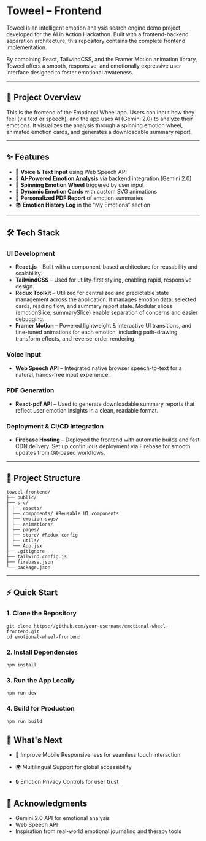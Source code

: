 # Toweel – Frontend

Toweel is an intelligent emotion analysis search engine demo project developed for the AI in Action Hackathon. Built with a frontend-backend separation architecture, this repository contains the complete frontend implementation.

By combining React, TailwindCSS, and the Framer Motion animation library, Toweel offers a smooth, responsive, and emotionally expressive user interface designed to foster emotional awareness.

---

## 🚀 Project Overview

This is the frontend of the Emotional Wheel app. Users can input how they feel (via text or speech), and the app uses AI (Gemini 2.0) to analyze their emotions. It visualizes the analysis through a spinning emotion wheel, animated emotion cards, and generates a downloadable summary report.

---

## ✨ Features

- 🎤 **Voice & Text Input** using Web Speech API
- 🧠 **AI-Powered Emotion Analysis** via backend integration (Gemini 2.0)
- 🎡 **Spinning Emotion Wheel** triggered by user input
- 🎴 **Dynamic Emotion Cards** with custom SVG animations
- 📄 **Personalized PDF Report** of emotion summaries
- 📚 **Emotion History Log** in the “My Emotions” section

---

## 🛠️ Tech Stack

### UI Development
- **React.js** – Built with a component-based architecture for reusability and scalability.
- **TailwindCSS** – Used for utility-first styling, enabling rapid, responsive design.
- **Redux Toolkit** – Utilized for centralized and predictable state management across the application. It manages emotion data, selected cards, reading flow, and summary report state. Modular slices (emotionSlice, summarySlice) enable separation of concerns and easier debugging.
- **Framer Motion** – Powered lightweight & interactive UI transitions, and fine-tuned animations for each emotion, including path-drawing, transform effects, and reverse-order rendering.

### Voice Input
- **Web Speech API** – Integrated native browser speech-to-text for a natural, hands-free input experience.

### PDF Generation
- **React-pdf API** – Used to generate downloadable summary reports that reflect user emotion insights in a clean, readable format.

### Deployment & CI/CD Integration
- **Firebase Hosting** – Deployed the frontend with automatic builds and fast CDN delivery. Set up continuous deployment via Firebase for smooth updates from Git-based workflows.


---

## 📁 Project Structure
```
toweel-frontend/
├── public/
├── src/
│ ├── assets/
│ ├── components/ #Reusable UI components
│ ├── emotion-svgs/
│ ├── animations/
│ ├── pages/
│ ├── store/ #Redux config
│ ├── utils/
│ └── App.jsx
├── .gitignore
├── tailwind.config.js
├── firebase.json
└── package.json
```

---

## ⚡ Quick Start

### 1. Clone the Repository

```
git clone https://github.com/your-username/emotional-wheel-frontend.git
cd emotional-wheel-frontend
```

### 2. Install Dependencies
```
npm install
```
### 3. Run the App Locally
```
npm run dev
```
### 4. Build for Production
```
npm run build
```

## 🌱 What's Next

- 📱 Improve Mobile Responsiveness for seamless touch interaction

- 🌍 Multilingual Support for global accessibility

- 🔒 Emotion Privacy Controls for user trust
  

## 🙌 Acknowledgments
- Gemini 2.0 API for emotional analysis
- Web Speech API
- Inspiration from real-world emotional journaling and therapy tools
